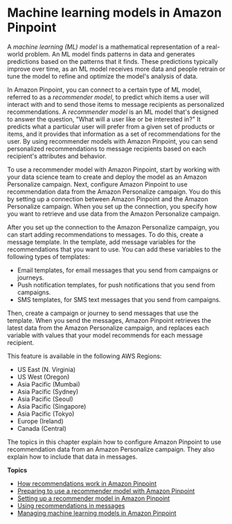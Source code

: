 # Machine learning models in Amazon Pinpoint<a name="ml-models"></a>

A *machine learning \(ML\) model* is a mathematical representation of a real\-world problem\. An ML model finds patterns in data and generates predictions based on the patterns that it finds\. These predictions typically improve over time, as an ML model receives more data and people retrain or tune the model to refine and optimize the model's analysis of data\.

In Amazon Pinpoint, you can connect to a certain type of ML model, referred to as a *recommender model*, to predict which items a user will interact with and to send those items to message recipients as personalized recommendations\. A *recommender model* is an ML model that's designed to answer the question, "What will a user like or be interested in?" It predicts what a particular user will prefer from a given set of products or items, and it provides that information as a set of recommendations for the user\. By using recommender models with Amazon Pinpoint, you can send personalized recommendations to message recipients based on each recipient's attributes and behavior\.

To use a recommender model with Amazon Pinpoint, start by working with your data science team to create and deploy the model as an Amazon Personalize campaign\. Next, configure Amazon Pinpoint to use recommendation data from the Amazon Personalize campaign\. You do this by setting up a connection between Amazon Pinpoint and the Amazon Personalize campaign\. When you set up the connection, you specify how you want to retrieve and use data from the Amazon Personalize campaign\.

After you set up the connection to the Amazon Personalize campaign, you can start adding recommendations to messages\. To do this, create a message template\. In the template, add message variables for the recommendations that you want to use\. You can add these variables to the following types of templates:
+ Email templates, for email messages that you send from campaigns or journeys\.
+ Push notification templates, for push notifications that you send from campaigns\.
+ SMS templates, for SMS text messages that you send from campaigns\.

Then, create a campaign or journey to send messages that use the template\. When you send the messages, Amazon Pinpoint retrieves the latest data from the Amazon Personalize campaign, and replaces each variable with values that your model recommends for each message recipient\.

This feature is available in the following AWS Regions: 
+  US East \(N\. Virginia\)
+ US West \(Oregon\)
+ Asia Pacific \(Mumbai\)
+ Asia Pacific \(Sydney\)
+ Asia Pacific \(Seoul\)
+ Asia Pacific \(Singapore\)
+ Asia Pacific \(Tokyo\)
+ Europe \(Ireland\)
+ Canada \(Central\)

The topics in this chapter explain how to configure Amazon Pinpoint to use recommendation data from an Amazon Personalize campaign\. They also explain how to include that data in messages\.

**Topics**
+ [How recommendations work in Amazon Pinpoint](ml-models-rm-how-it-works.md)
+ [Preparing to use a recommender model with Amazon Pinpoint](ml-models-rm-prerequisites.md)
+ [Setting up a recommender model in Amazon Pinpoint](ml-models-rm-setup.md)
+ [Using recommendations in messages](ml-models-rm-using.md)
+ [Managing machine learning models in Amazon Pinpoint](ml-models-managing.md)